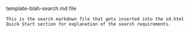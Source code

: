 template-blah-search.md file

    This is the search markdown file that gets inserted into the sd.html Quick Start section for explanation of the search requirements.
    
